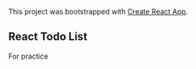 This project was bootstrapped with [Create React App](https://github.com/facebook/create-react-app).

## React Todo List

For practice